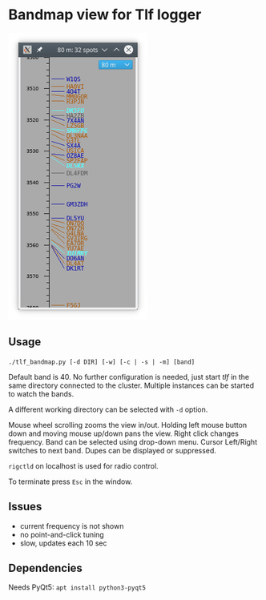 # Bandmap view for Tlf logger

![Screenshot](doc/screenshot.png?raw=true)

## Usage
```./tlf_bandmap.py [-d DIR] [-w] [-c | -s | -m] [band]```

Default band is 40. No further configuration is needed,
just start _tlf_ in the same directory connected to the cluster.
Multiple instances can be started to watch the bands.

A different working directory can be selected with `-d` option.

Mouse wheel scrolling zooms the view in/out.
Holding left mouse button down and moving mouse up/down pans the view.
Right click changes frequency.
Band can be selected using drop-down menu.
Cursor Left/Right switches to next band.
Dupes can be displayed or suppressed.

`rigctld` on localhost is used for radio control.

To terminate press `Esc` in the window.

## Issues
- current frequency is not shown
- no point-and-click tuning
- slow, updates each 10 sec

## Dependencies
Needs PyQt5:
```apt install python3-pyqt5```
